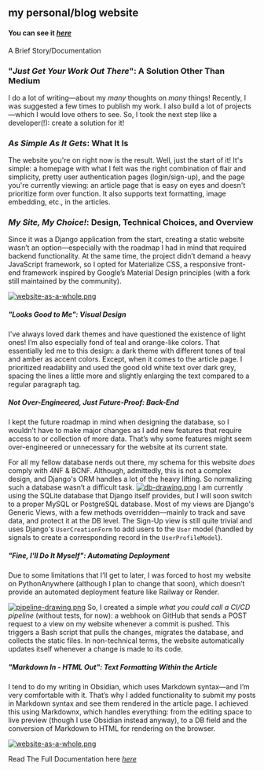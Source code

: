 ## my personal/blog website 

#### **You can see it *[here](https://pouriamoradpour.pythonanywhere.com/)***

A Brief Story/Documentation
### "_Just Get Your Work Out There_": A Solution Other Than Medium
I do a lot of writing—about my _many_ thoughts on _many_ things! Recently, I was suggested a few times to publish my work. I also build a lot of projects—which I would love others to see. So, I took the next step like a developer(!): create a solution for it!
### _As Simple As It Gets_: What It Is
The website you're on right now is the result. Well, just the start of it! It's simple: a homepage with what I felt was the right combination of flair and simplicity, pretty user authentication pages (login/sign-up), and the page you're currently viewing: an article page that is easy on eyes and doesn't prioritize form over function. It also supports text formatting, image embedding, etc., in the articles.
### _My Site, My Choice!_: Design, Technical Choices, and Overview
Since it was a Django application from the start, creating a static website wasn’t an option—especially with the roadmap I had in mind that required backend functionality. At the same time, the project didn’t demand a heavy JavaScript framework, so I opted for Materialize CSS, a responsive front-end framework inspired by Google’s Material Design principles (with a fork still maintained by the community).

[![website-as-a-whole.png](https://i.postimg.cc/nVGpX7v1/website-as-a-whole.png)](https://postimg.cc/s1xt8MHB)
##### "_Looks Good to Me_": Visual Design
I've always loved dark themes and have questioned the existence of light ones! I’m also especially fond of teal and orange-like colors. That essentially led me to this design: a dark theme with different tones of teal and amber as accent colors. Except, when it comes to the article page. I prioritized readability and used the good old white text over dark grey, spacing the lines a little more and slightly enlarging the text compared to a regular paragraph tag.
##### _Not Over-Engineered, Just Future-Proof_: Back-End
I kept the future roadmap in mind when designing the database, so I wouldn’t have to make major changes as I add new features that require access to or collection of more data. That’s why some features might seem over-engineered or unnecessary for the website at its current state.

For all my fellow database nerds out there, my schema for this website _does_ comply with 4NF & BCNF. Although, admittedly, this is not a complex design, and Django's ORM handles a lot of the heavy lifting. So normalizing such a database wasn’t a difficult task.
[![db-drawing.png](https://i.postimg.cc/fy2PxwWM/db-drawing.png)](https://postimg.cc/N2Xbtvrn)
I am currently using the SQLite database that Django itself provides, but I will soon switch to a proper MySQL or PostgreSQL database. Most of my views are Django's Generic Views, with a few methods overridden—mainly to track and save data, and protect it at the DB level. The Sign-Up view is still quite trivial and uses Django's `UserCreationForm` to add users to the `User` model (handled by signals to create a corresponding record in the `UserProfileModel`).
##### "_Fine, I'll Do It Myself_": Automating Deployment
Due to some limitations that I’ll get to later, I was forced to host my website on PythonAnywhere (although I plan to change that soon), which doesn’t provide an automated deployment feature like Railway or Render.

[![pipeline-drawing.png](https://i.postimg.cc/GhtVbszt/pipeline-drawing.png)](https://postimg.cc/KRXJNj6h)
So, I created a simple _what you could call a CI/CD pipeline_ (without tests, for now): a webhook on GitHub that sends a POST request to a view on my website whenever a commit is pushed. This triggers a Bash script that pulls the changes, migrates the database, and collects the static files. In non-technical terms, the website automatically updates itself whenever a change is made to its code.
##### "_Markdown In - HTML Out_": Text Formatting Within the Article
I tend to do my writing in Obsidian, which uses Markdown syntax—and I’m very comfortable with it. That’s why I added functionality to submit my posts in Markdown syntax and see them rendered in the article page. I achieved this using Markdownx, which handles everything: from the editing space to live preview (though I use Obsidian instead anyway), to a DB field and the conversion of Markdown to HTML for rendering on the browser.

[![website-as-a-whole.png](https://i.postimg.cc/nVGpX7v1/website-as-a-whole.png)](https://postimg.cc/s1xt8MHB)

Read The Full Documentation here *[here](https://pouriamoradpour.pythonanywhere.com/article/4/)*
